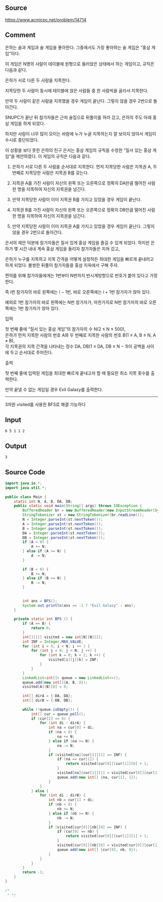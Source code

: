 ## Source
https://www.acmicpc.net/problem/14714
  
## Comment
  
은하는 술과 게임과 술 게임을 좋아한다. 그중에서도 가장 좋아하는 술 게임은 “홍삼 게임”이다.  
  
이 게임은 N명의 사람이 테이블에 원형으로 둘러앉은 상태에서 하는 게임이고, 규칙은 다음과 같다.  
  
은하가 서로 다른 두 사람을 지목한다.  
  
지목당한 두 사람이 동시에 테이블에 앉은 사람들 중 한 사람씩을 골라서 지목한다.  
  
만약 두 사람이 같은 사람을 지목했을 경우 게임이 끝난다. 그렇지 않을 경우 2번으로 돌아간다.  
  
SNUPC가 끝난 뒤 참가자들은 근처 술집으로 뒤풀이를 하러 갔고, 은하의 주도 아래 홍삼 게임을 하게 되었다.  
  
하지만 사람이 너무 많이 모이는 바람에 누가 누굴 지목하는지 잘 보이지 않아서 게임이 수시로 중단되었다.  
  
이 상황을 보다 못한 은하의 친구 은서는 홍삼 게임의 규칙을 수정한 “질서 있는 홍삼 게임”을 제안하였다. 이 게임의 규칙은 다음과 같다.  
  
1. 은하가 서로 다른 두 사람을 순서대로 지목한다. 먼저 지목당한 사람은 지목권 A, 두 번째로 지목당한 사람은 지목권 B를 갖는다.  
  
2. 지목권 A를 가진 사람이 자신의 왼쪽 또는 오른쪽으로 정확히 DA만큼 떨어진 사람 한 명을 지목하여 자신의 지목권을 넘긴다.  
  
3. 만약 지목당한 사람이 이미 지목권 B를 가지고 있었을 경우 게임이 끝난다.  
  
4. 지목권 B를 가진 사람이 자신의 왼쪽 또는 오른쪽으로 정확히 DB만큼 떨어진 사람 한 명을 지목하여 자신의 지목권을 넘긴다.  
  
5. 만약 지목당한 사람이 이미 지목권 A를 가지고 있었을 경우 게임이 끝난다. 그렇지 않을 경우 2번으로 돌아간다.  
  
은서의 제안 덕분에 참가자들은 질서 있게 홍삼 게임을 즐길 수 있게 되었다. 하지만 은하가 몇 시간 내내 계속 홍삼 게임을 돌리자 참가자들은 지쳐 갔고,  
  
은하가 누구를 지목하고 지목 간격을 어떻게 설정하든 최대한 게임을 빠르게 끝내려고 하게 되었다. 불쌍한 뒤풀이 참가자들을 홍삼 지옥에서 구해 주자.  
  
편의를 위해 참가자들에게는 1번부터 N번까지 반시계방향으로 번호가 붙어 있다고 가정한다.  
  
즉 i번 참가자의 바로 왼쪽에는 i − 1번, 바로 오른쪽에는 i + 1번 참가자가 앉아 있다.  
  
예외로 1번 참가자의 바로 왼쪽에는 N번 참가자가, 마찬가지로 N번 참가자의 바로 오른쪽에는 1번 참가자가 앉아 있다.  
  
입력  
  
  
첫 번째 줄에 “질서 있는 홍삼 게임”의 참가자의 수 N(2 ≤ N ≤ 500),  
은하가 먼저 지목한 사람의 번호 A와 두 번째로 지목한 사람의 번호 B(1 ≤ A, B ≤ N, A ≠ B),  
각 지목권의 지목 간격을 나타내는 정수 DA, DB(1 ≤ DA, DB ≤ N − 1)이 공백을 사이에 두고 순서대로 주어진다.  
  
출력  
  
첫 번째 줄에 입력된 게임을 최대한 빠르게 끝내고자 할 때 필요한 최소 지목 횟수를 출력한다.  
  
만약 끝낼 수 없는 게임일 경우 Evil Galazy를 출력한다.  

---

3차원 visited를 사용한 BFS로 해결 가능하다

## Input
```
6 5 1 1 2  
```

## Output

```
3
```
## Source Code

```java
import java.io.*;  
import java.util.*;  
  
public class Main {  
    static int N, A, B, DA, DB;  
    public static void main(String[] args) throws IOException {  
        BufferedReader br = new BufferedReader(new InputStreamReader(System.in));  
        StringTokenizer st = new StringTokenizer(br.readLine());  
        N = Integer.parseInt(st.nextToken());  
        A = Integer.parseInt(st.nextToken());  
        B = Integer.parseInt(st.nextToken());  
        DA = Integer.parseInt(st.nextToken());  
        DB = Integer.parseInt(st.nextToken());  
        if (A < 0) {  
            A += N;  
        } else if (A >= N) {  
            A -= N;  
        }  
  
        if (B < 0) {  
            B += N;  
        } else if (B >= N) {  
            B -= N;  
        }  
  
  
        int ans = BFS();  
        System.out.println(ans == -1 ? "Evil Galazy" : ans);  
    }  
  
    private static int BFS () {  
        if (A == B) {  
            return 0;  
        }  
        int[][][] visited = new int[N][N][2];  
        int INF = Integer.MAX_VALUE;  
        for (int i = 0; i < N; i ++ ) {  
            for (int j = 0; j < N; j ++) {  
                for (int k = 0; k < 2; k ++) {  
                    visited[i][j][k] = INF;  
                }  
            }  
        }  
        LinkedList<int[]> queue = new LinkedList<>();  
        queue.add(new int[]{A, B, 0});  
        visited[A][B][0] = 0;  
  
        int[] dirA = {-DA, DA};  
        int[] dirB = {-DB, DB};  
  
        while (!queue.isEmpty()) {  
            int[] cur = queue.poll();  
            if (cur[2] == 0) {  
                for (int di : dirA) {  
                    int na = cur[0] + di;  
                    if (na < 0) {  
                        na += N;  
                    } else if (na >= N) {  
                        na -= N;  
                    }  
                    if (visited[na][cur[1]][1] == INF) {  
                        if (na == cur[1]) {  
                            return visited[cur[0]][cur[1]][0] + 1;  
                        }  
                        visited[na][cur[1]][1] = visited[cur[0]][cur[1]][0] + 1;  
                        queue.add(new int[] {na, cur[1], 1});  
                    }  
                }  
            } else {  
                for (int di : dirB) {  
                    int nb = cur[1] + di;  
                    if (nb < 0) {  
                        nb += N;  
                    } else if (nb >= N) {  
                        nb -= N;  
                    }  
                    if (visited[cur[0]][nb][0] == INF) {  
                        if (cur[0] == nb) {  
                            return visited[cur[0]][cur[1]][1] + 1;  
                        }  
                        visited[cur[0]][nb][0] = visited[cur[0]][cur[1]][1] + 1;  
                        queue.add(new int[] {cur[0], nb, 0});  
                    }  
                }  
            }  
        }  
        return -1;  
    }  
}  
  
/*  
 * */

```
